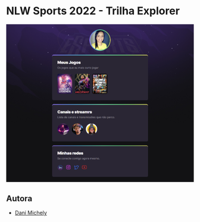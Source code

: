 
# NLW Sports 2022 - Trilha Explorer



![](./screencapture.png)




## Autora

- [Dani Michely](https://github.com/danimichelydev/)

  

